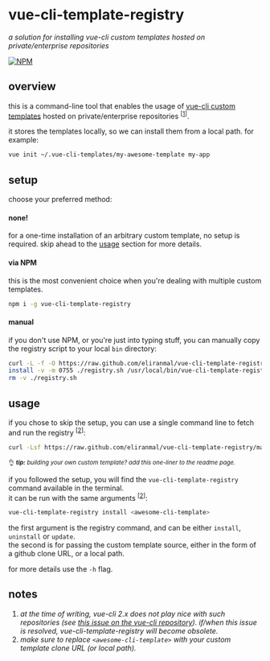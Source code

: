 
# vue-cli-template-registry

*a solution for installing vue-cli custom templates hosted on private/enterprise repositories*

[![NPM][1]][2]


## overview

this is a command-line tool that enables the usage of [vue-cli custom templates][3] hosted on private/enterprise repositories <sup>\[[1][101]]</sup>.

it stores the templates locally, so we can install them from a local path. for example:

```sh
vue init ~/.vue-cli-templates/my-awesome-template my-app
```


## setup

choose your preferred method:


#### none!

for a one-time installation of an arbitrary custom template, no setup is required.
skip ahead to the [usage][100] section for more details.


#### via NPM

this is the most convenient choice when you're dealing with multiple custom templates.

```sh
npm i -g vue-cli-template-registry
```


#### manual

if you don't use NPM, or you're just into typing stuff, you can manually copy the registry script to your local `bin` directory:

```sh
curl -L -f -O https://raw.github.com/eliranmal/vue-cli-template-registry/master/bin/registry.sh
install -v -m 0755 ./registry.sh /usr/local/bin/vue-cli-template-registry
rm -v ./registry.sh
```


## usage

if you chose to skip the setup, you can use a single command line to fetch and run the registry <sup>\[[2][101]]</sup>:

```sh
curl -Lsf https://raw.github.com/eliranmal/vue-cli-template-registry/master/bin/registry.sh | bash -s install <awesome-cli-template>
```
  
<sup>:ok_hand: ***tip:** building your own custom template? add this one-liner to the readme page.*</sup>

if you followed the setup, you will find the `vue-cli-template-registry` command available in the terminal.  
it can be run with the same arguments <sup>\[[2][101]]</sup>:

```sh
vue-cli-template-registry install <awesome-cli-template>
```

the first argument is the registry command, and can be either `install`, `uninstall` or `update`.  
the second is for passing the custom template source, either in the form of a github clone URL, or a local path.

for more details use the `-h` flag.


## notes

1. *at the time of writing, vue-cli 2.x does not play nice with such repositories (see [this issue on the vue-cli repository][4]). if/when this issue is resolved, vue-cli-template-registry will become obsolete.*
2. *make sure to replace `<awesome-cli-template>` with your custom template clone URL (or local path).*



[1]: https://img.shields.io/npm/v/vue-cli-template-registry.svg?style=flat-square
[2]: https://www.npmjs.com/package/vue-cli-template-registry
[3]: https://github.com/vuejs/vue-cli/tree/master#custom-templates
[4]: https://github.com/vuejs/vue-cli/issues/3384

[100]: #usage
[101]: #notes
